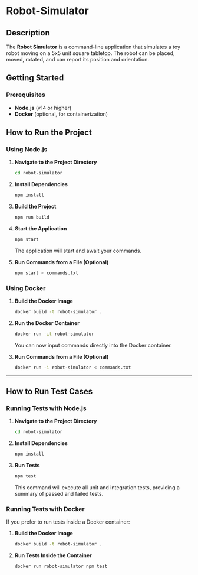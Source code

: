 # Robot-Simulator

## Description

The **Robot Simulator** is a command-line application that simulates a toy robot moving on a 5x5 unit square tabletop. The robot can be placed, moved, rotated, and can report its position and orientation.

## Getting Started

### Prerequisites

- **Node.js** (v14 or higher)
- **Docker** (optional, for containerization)

## How to Run the Project

### Using Node.js

1. **Navigate to the Project Directory**

   ```bash
   cd robot-simulator
   ```

2. **Install Dependencies**

   ```bash
   npm install
   ```

3. **Build the Project**

   ```bash
   npm run build
   ```

4. **Start the Application**

   ```bash
   npm start
   ```

   The application will start and await your commands.

5. **Run Commands from a File (Optional)**

   ```bash
   npm start < commands.txt
   ```

### Using Docker

1. **Build the Docker Image**

   ```bash
   docker build -t robot-simulator .
   ```

2. **Run the Docker Container**

   ```bash
   docker run -it robot-simulator
   ```

   You can now input commands directly into the Docker container.

3. **Run Commands from a File (Optional)**

   ```bash
   docker run -i robot-simulator < commands.txt
   ```

---

## How to Run Test Cases

### Running Tests with Node.js

1. **Navigate to the Project Directory**

   ```bash
   cd robot-simulator
   ```

2. **Install Dependencies**

   ```bash
   npm install
   ```

3. **Run Tests**

   ```bash
   npm test
   ```

   This command will execute all unit and integration tests, providing a summary of passed and failed tests.

### Running Tests with Docker

If you prefer to run tests inside a Docker container:

1. **Build the Docker Image**

   ```bash
   docker build -t robot-simulator .
   ```

2. **Run Tests Inside the Container**

   ```bash
   docker run robot-simulator npm test
   ```
